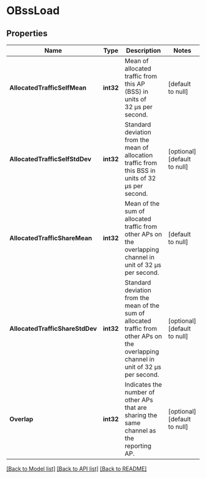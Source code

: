 # OBssLoad

## Properties
Name | Type | Description | Notes
------------ | ------------- | ------------- | -------------
**AllocatedTrafficSelfMean** | **int32** | Mean of allocated traffic from this AP (BSS) in units of 32 µs per second. | [default to null]
**AllocatedTrafficSelfStdDev** | **int32** | Standard deviation from the mean of allocation traffic from this BSS in units of 32 µs per second. | [optional] [default to null]
**AllocatedTrafficShareMean** | **int32** | Mean of the sum of allocated traffic from other APs on the overlapping channel in unit of 32 µs per second. | [default to null]
**AllocatedTrafficShareStdDev** | **int32** | Standard deviation from the mean of the sum of allocated traffic from other APs on the overlapping channel in unit of 32 µs per second. | [optional] [default to null]
**Overlap** | **int32** | Indicates the number of other APs that are sharing the same channel as the reporting AP. | [optional] [default to null]

[[Back to Model list]](../README.md#documentation-for-models) [[Back to API list]](../README.md#documentation-for-api-endpoints) [[Back to README]](../README.md)


